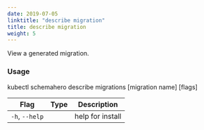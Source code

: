 ```yaml
---
date: 2019-07-05
linktitle: "describe migration"
title: describe migration
weight: 5
---
```


View a generated migration.

### Usage
kubectl schemahero describe migrations [migration name]  [flags]

Flag | Type |	Description
-----|------|------------
`-h`, `--help`	| |	help for install



